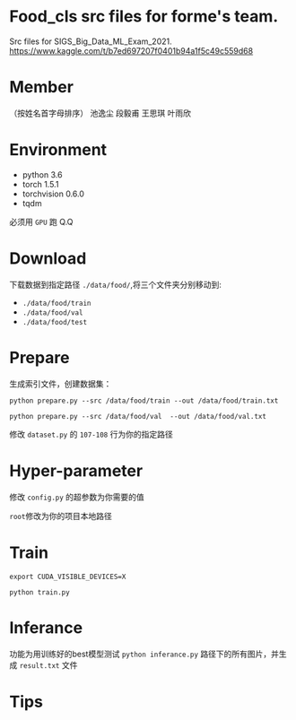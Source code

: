 # Food_cls src files for forme's team.

Src files for SIGS_Big_Data_ML_Exam_2021.
https://www.kaggle.com/t/b7ed697207f0401b94a1f5c49c559d68

# Member
（按姓名首字母排序）
池逸尘 段毅甫 王思琪 叶雨欣

# Environment
- python 3.6
- torch 1.5.1
- torchvision 0.6.0
- tqdm

必须用 `GPU` 跑 Q.Q

# Download

下载数据到指定路径 `./data/food/`,将三个文件夹分别移动到:

- `./data/food/train`
- `./data/food/val`
- `./data/food/test`

# Prepare

生成索引文件，创建数据集：

`python prepare.py --src /data/food/train --out /data/food/train.txt`

`python prepare.py --src /data/food/val  --out /data/food/val.txt`

修改 `dataset.py` 的 `107-108` 行为你的指定路径

# Hyper-parameter

修改 `config.py` 的超参数为你需要的值

`root`修改为你的项目本地路径

# Train

`export CUDA_VISIBLE_DEVICES=X`

`python train.py`

# Inferance

功能为用训练好的best模型测试 `python inferance.py` 路径下的所有图片，并生成 `result.txt` 文件


# Tips

